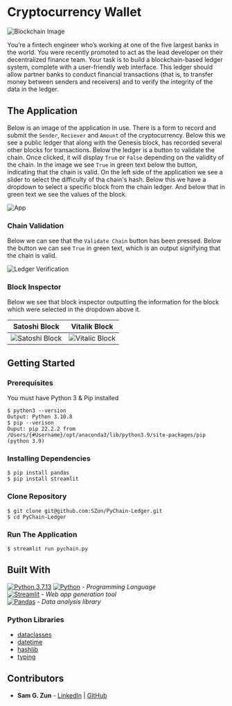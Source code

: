 # Cryptocurrency Wallet

![Blockchain Image](./Resources/images/blockchain.png)

You’re a fintech engineer who’s working at one of the five largest banks in the world. You were recently promoted to act as the lead developer on their decentralized finance team. Your task is to build a blockchain-based ledger system, complete with a user-friendly web interface. This ledger should allow partner banks to conduct financial transactions (that is, to transfer money between senders and receivers) and to verify the integrity of the data in the ledger.

## The Application

Below is an image of the application in use. There is a form to record and submit the `Sender`, `Reciever` and `Amount` of the cryptocurrency. Below this we see a public ledger that along with the Genesis block, has recorded several other blocks for transactions. Below the ledger is a button to validate the chain. Once clicked, it will display `True` or `False` depending on the validity of the chain. In the image we see `True` in green text below the button, indicating that the chain is valid. On the left side of the application we see a slider to select the difficulty of tha chain's hash. Below this we have a dropdown to select a specific block from the chain ledger. And below that in green text we see the values of the block.

![App](./Resources/images/app.png)

### Chain Validation

Below we can see that the `Validate Chain` button has been pressed. Below the button we can see `True` in green text, which is an output signifying that the chain is valid.

![Ledger Verification](./Resources/images/ledger_verification.png)

### Block Inspector

Below we see that block inspector outputting the information for the block which were selected in the dropdown above it.

Satoshi Block             |  Vitalik Block
:-------------------------:|:-------------------------:
![Satoshi Block](./Resources/images/satoshi.png)  |  ![Vitalic Block](./Resources/images/vitalik.png)

## Getting Started
### Prerequisites

You must have Python 3 & Pip installed

```
$ python3 --version
Output: Python 3.10.8
$ pip --verison
Ouput: pip 22.2.2 from /Users/{#Username}/opt/anaconda3/lib/python3.9/site-packages/pip (python 3.9)
```

### Installing Dependencies

```
$ pip install pandas
$ pip install streamlit
```

### Clone Repository
```
$ git clone git@github.com:SZun/PyChain-Ledger.git
$ cd PyChain-Ledger
```

### Run The Application
```
$ streamlit run pychain.py
```

## Built With
[![Python 3.7.13](https://img.shields.io/badge/python-3670A0?style=for-the-badge&logo=python&logoColor=ffdd54)]([https://www.python.org/downloads/release/python-3713/)
[![Python](https://img.shields.io/badge/Python-3.7.13-blue)](https://www.python.org/downloads/release/python-3713/) - *Programming Language* <br>
[![Streamlit](https://img.shields.io/badge/Streamlit-FF4B4B?style=for-the-badge&logo=Streamlit&logoColor=white)](https://streamlit.io/) - *Web app generation tool* <br>
[![Pandas](https://img.shields.io/badge/Pandas-2C2D72?style=for-the-badge&logo=pandas&logoColor=white)](https://pandas.pydata.org/docs/#) - *Data analysis library*

### Python Libraries
- [dataclasses](https://docs.python.org/3/library/dataclasses.html)
- [datetime](https://docs.python.org/3/library/datetime.html)
- [hashlib](https://docs.python.org/3/library/hashlib.html)
- [typing](https://docs.python.org/3/library/typing.html)

## Contributors
- **Sam G. Zun** - [LinkedIn](https://www.linkedin.com/in/szun/) | [GitHub](https://github.com/SZun)